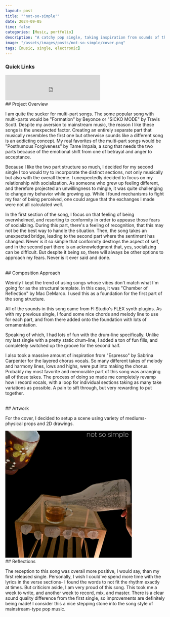 ```yaml
---
layout: post
title: "'not-so-simple'"
date: 2024-09-05
time: false
categories: [Music, portfolio]
description: "A catchy pop single, taking inspiration from sounds of the 80s."
image: "/assets/images/posts/not-so-simple/cover.png"
tags: [music, single, electronic]
---
```


### Quick Links
<iframe src="https://open.spotify.com/embed/track/0QH7LE8xYuec8adDp7Xc6y" width="300" height="80" frameborder="0" allowtransparency="true" allow="encrypted-media"></iframe>

<br>
## Project Overview

I am quite the sucker for multi-part songs. The some popular song with multi-parts would be "Formation" by Beyonce or "SICKO MODE" by Travis Scott. Despite my aversion to mainstream music, the reason I like these songs is the unexpected factor. Creating an entirely separate part that musically resembles the first one but otherwise sounds like a different song is an addicting concept. My real favorites of the multi-part songs would be "Posthumous Forgiveness" by Tame Impala, a song that needs the two parts because of the emotional shift from one of betrayal and anger to acceptance. 

Because I like the two part structure so much, I decided for my second single I too would try to incorporate the distinct sections, not only musically but also with the overall theme. I unexpectedly decided to focus on my relationship with socialization. As someone who grew up feeling different, and therefore projected an unwillingness to mingle, it was quite challenging to change my behavior while growing up. While I found mechanisms to fight my fear of being perceived, one could argue that the exchanges I made were not all calculated well. 

In the first section of the song, I focus on that feeling of being overwhelmed, and resorting to conformity in order to appease those fears of socializing. During this part, there's a feeling of recognition, that this may not be the best way to handle the situation. Then, the song takes an unexpected bridge, leading to the second part where the sentiment has changed. Never is it so simple that conformity destroys the aspect of self, and in the second part there is an acknowledgment that, yes, socializing can be difficult. But despite it being so, there will always be other options to approach my fears. Never is it ever said and done. 

<br>
## Composition Approach

Weirdly I kept the trend of using songs whose vibes don't match what I'm going for as the structural template. In this case, it was "Chamber of Reflection" by Mac DeMarco. I used this as a foundation for the first part of the song structure. 

All of the sounds in this song came from Fl Studio's FLEX synth plugins. As with my previous single, I found some nice chords and melody line to use for each part, and from there added onto the foundation with lots of ornamentation. 

Speaking of which, I had lots of fun with the drum-line specifically. Unlike my last single with a pretty static drum-line, I added a ton of fun fills, and completely switched up the groove for the second half. 

I also took a massive amount of inspiration from "Espresso" by Sabrina Carpenter for the layered chorus vocals. So many different takes of melody and harmony lines, lows and highs, were put into making the chorus. Probably my most favorite and memorable part of this song was arranging all of those takes. The process of doing so made me completely revamp how I record vocals, with a loop for individual sections taking as many take variations as possible. A pain to sift through, but very rewarding to put together. 

<br>
## Artwork

For the cover, I decided to setup a scene using variety of mediums- physical props and 2D drawings. 

<img src="/assets/images/posts/not-so-simple/cover.png" alt="Not So Simple - Cover Art" width="400">

<br>
## Reflections

The reception to this song was overall more positive, I would say, than my first released single. Personally, I wish I could've spend more time with the lyrics in the verse sections- I found the words to not fit the rhythm exactly at times. But criticism aside, I am very proud of this song. This took me a week to write, and another week to record, mix, and master. There is a clear sound quality difference from the first single, so improvements are definitely being made! I consider this a nice stepping stone into the song style of mainstream-type pop music. 